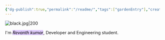 ```yaml
---
{"dg-publish":true,"permalink":"/readme/","tags":["gardenEntry"],"created":"2025-07-30T21:46:05.886+05:30"}
---
```



![black.jpg|200](/img/user/img/black.jpg)

I'm <mark style="background: #D2B3FFA6;">*Revanth kumar*</mark>, Developer and Engineering student.


